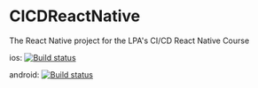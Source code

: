 # CICDReactNative
The React Native project for the LPA's CI/CD React Native Course

ios: 
[![Build status](https://build.appcenter.ms/v0.1/apps/c1de7d3d-2f93-4837-aafe-9c77923679a3/branches/dev/badge)](https://appcenter.ms)

android: 
[![Build status](https://build.appcenter.ms/v0.1/apps/958b109c-51b7-46b1-b185-ca3144a7aeb8/branches/dev/badge)](https://appcenter.ms)
